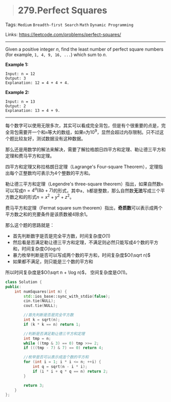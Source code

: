 > # 279.Perfect Squares

Tags: `Medium` `Breadth-first Search` `Math` `Dynamic Programming`

Links: https://leetcode.com/problems/perfect-squares/

------

Given a positive integer *n*, find the least number of perfect square numbers (for example, `1, 4, 9, 16, ...`) which sum to *n*.

**Example 1:**

```
Input: n = 12
Output: 3 
Explanation: 12 = 4 + 4 + 4.
```

**Example 2:**

```
Input: n = 13
Output: 2
Explanation: 13 = 4 + 9.
```

-----

每个数字可以使用无限多次，其实可以看成完全背包，但是有个很重要的点是，完全背包需要开一个和`n`等大的数组，如果`n`为$10^9$，显然会超过内存限制。只不过这个题比较友好，测试数据没有这种数据。

那么还是用数学的解法来解决，需要了解拉格朗日四平方和定理、勒让德三平方和定理和费马平方和定理。

四平方和定理又称拉格朗日定理（Lagrange's Four-square Theorem），定理指出每个正整数均可表示为4个整数的平方和。

勒让德三平方和定理（Legendre's three-square theorem）指出，如果自然数`n`可以写成$n = 4^a(8b+7)$的形式，其中`a, b`都是整数，那么自然数**无法**写成三个平方数之和的形式$n = x^2 + y^2 + z^2$。

费马平方和定理（Fermat square sum theorem）指出，**奇质数**可以表示成两个平方数之和的充要条件是该质数被4除余1。

那么这个题的思路就是：

* 首先判断数字是否是完全平方数，时间复杂度$O(1)$
* 然后看是否满足勒让德三平方和定理，不满足则必然只能写成4个数的平方和，时间复杂度$O(\log n)$
* 暴力枚举判断是否可以写成两个数的平方和，时间复杂度$O(\sqrt n)$
* 如果都不满足，则只能是三个数的平方和

所以时间复杂度是$O(\sqrt n + \log n)$， 空间复杂度是$O(1)$。

```c++
class Solution {
public:
    int numSquares(int n) {
        std::ios_base::sync_with_stdio(false);
        cin.tie(NULL);
        cout.tie(NULL);

        //首先判断是否是完全平方数
        int k = sqrt(n);
        if (k * k == n) return 1;

        //判断是否满足勒让德三平方和定理
        int tmp = n;
        while ((tmp & 3) == 0) tmp >>= 2;
        if (((tmp - 7) & 7) == 0) return 4;

        //枚举是否可以表示成连个数的平方和
        for (int i = 1; i * i <= n; ++i) {
            int q = sqrt(n - i * i);
            if (i * i + q * q == n) return 2;
        }

        return 3;
    }
};
```

